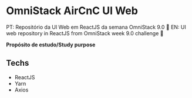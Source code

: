 # OmniStack AirCnC UI Web

PT: Repositório da UI Web em ReactJS da semana OmniStack 9.0 :rocket:
EN: UI web repository in ReactJS from OmniStack week 9.0 challenge :rocket:

**Propósito de estudo/Study purpose**

## Techs

* ReactJS
* Yarn
* Axios
